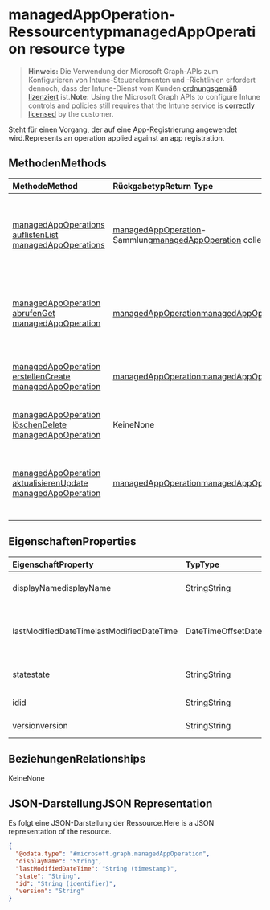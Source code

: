 # <a name="managedappoperation-resource-type"></a><span data-ttu-id="d76da-101">managedAppOperation-Ressourcentyp</span><span class="sxs-lookup"><span data-stu-id="d76da-101">managedAppOperation resource type</span></span>

> <span data-ttu-id="d76da-102">**Hinweis:** Die Verwendung der Microsoft Graph-APIs zum Konfigurieren von Intune-Steuerelementen und -Richtlinien erfordert dennoch, dass der Intune-Dienst vom Kunden [ordnungsgemäß lizenziert](https://go.microsoft.com/fwlink/?linkid=839381) ist.</span><span class="sxs-lookup"><span data-stu-id="d76da-102">**Note:** Using the Microsoft Graph APIs to configure Intune controls and policies still requires that the Intune service is [correctly licensed](https://go.microsoft.com/fwlink/?linkid=839381) by the customer.</span></span>

<span data-ttu-id="d76da-103">Steht für einen Vorgang, der auf eine App-Registrierung angewendet wird.</span><span class="sxs-lookup"><span data-stu-id="d76da-103">Represents an operation applied against an app registration.</span></span>
## <a name="methods"></a><span data-ttu-id="d76da-104">Methoden</span><span class="sxs-lookup"><span data-stu-id="d76da-104">Methods</span></span>
|<span data-ttu-id="d76da-105">Methode</span><span class="sxs-lookup"><span data-stu-id="d76da-105">Method</span></span>|<span data-ttu-id="d76da-106">Rückgabetyp</span><span class="sxs-lookup"><span data-stu-id="d76da-106">Return Type</span></span>|<span data-ttu-id="d76da-107">Beschreibung</span><span class="sxs-lookup"><span data-stu-id="d76da-107">Description</span></span>|
|:---|:---|:---|
|[<span data-ttu-id="d76da-108">managedAppOperations auflisten</span><span class="sxs-lookup"><span data-stu-id="d76da-108">List managedAppOperations</span></span>](../api/intune_mam_managedappoperation_list.md)|<span data-ttu-id="d76da-109">[managedAppOperation](../resources/intune_mam_managedappoperation.md)-Sammlung</span><span class="sxs-lookup"><span data-stu-id="d76da-109">[managedAppOperation](../resources/intune_mam_managedappoperation.md) collection</span></span>|<span data-ttu-id="d76da-110">Auflisten von Eigenschaften und Beziehungen der [managedAppOperation](../resources/intune_mam_managedappoperation.md)-Objekte.</span><span class="sxs-lookup"><span data-stu-id="d76da-110">List properties and relationships of the [managedAppOperation](../resources/intune_mam_managedappoperation.md) objects.</span></span>|
|[<span data-ttu-id="d76da-111">managedAppOperation abrufen</span><span class="sxs-lookup"><span data-stu-id="d76da-111">Get managedAppOperation</span></span>](../api/intune_mam_managedappoperation_get.md)|[<span data-ttu-id="d76da-112">managedAppOperation</span><span class="sxs-lookup"><span data-stu-id="d76da-112">managedAppOperation</span></span>](../resources/intune_mam_managedappoperation.md)|<span data-ttu-id="d76da-113">Lesen von Eigenschaften und Beziehungen des [managedAppOperation](../resources/intune_mam_managedappoperation.md)-Objekts.</span><span class="sxs-lookup"><span data-stu-id="d76da-113">Read properties and relationships of the [managedAppOperation](../resources/intune_mam_managedappoperation.md) object.</span></span>|
|[<span data-ttu-id="d76da-114">managedAppOperation erstellen</span><span class="sxs-lookup"><span data-stu-id="d76da-114">Create managedAppOperation</span></span>](../api/intune_mam_managedappoperation_create.md)|[<span data-ttu-id="d76da-115">managedAppOperation</span><span class="sxs-lookup"><span data-stu-id="d76da-115">managedAppOperation</span></span>](../resources/intune_mam_managedappoperation.md)|<span data-ttu-id="d76da-116">Erstellen eines neuen [managedAppOperation](../resources/intune_mam_managedappoperation.md)-Objekts.</span><span class="sxs-lookup"><span data-stu-id="d76da-116">Create a new [managedAppOperation](../resources/intune_mam_managedappoperation.md) object.</span></span>|
|[<span data-ttu-id="d76da-117">managedAppOperation löschen</span><span class="sxs-lookup"><span data-stu-id="d76da-117">Delete managedAppOperation</span></span>](../api/intune_mam_managedappoperation_delete.md)|<span data-ttu-id="d76da-118">Keine</span><span class="sxs-lookup"><span data-stu-id="d76da-118">None</span></span>|<span data-ttu-id="d76da-119">Löscht ein [managedAppOperation](../resources/intune_mam_managedappoperation.md)-Objekt.</span><span class="sxs-lookup"><span data-stu-id="d76da-119">Deletes a [managedAppOperation](../resources/intune_mam_managedappoperation.md).</span></span>|
|[<span data-ttu-id="d76da-120">managedAppOperation aktualisieren</span><span class="sxs-lookup"><span data-stu-id="d76da-120">Update managedAppOperation</span></span>](../api/intune_mam_managedappoperation_update.md)|[<span data-ttu-id="d76da-121">managedAppOperation</span><span class="sxs-lookup"><span data-stu-id="d76da-121">managedAppOperation</span></span>](../resources/intune_mam_managedappoperation.md)|<span data-ttu-id="d76da-122">Aktualisieren der Eigenschaften eines [managedAppOperation](../resources/intune_mam_managedappoperation.md)-Objekts.</span><span class="sxs-lookup"><span data-stu-id="d76da-122">Update the properties of a [managedAppOperation](../resources/intune_mam_managedappoperation.md) object.</span></span>|

## <a name="properties"></a><span data-ttu-id="d76da-123">Eigenschaften</span><span class="sxs-lookup"><span data-stu-id="d76da-123">Properties</span></span>
|<span data-ttu-id="d76da-124">Eigenschaft</span><span class="sxs-lookup"><span data-stu-id="d76da-124">Property</span></span>|<span data-ttu-id="d76da-125">Typ</span><span class="sxs-lookup"><span data-stu-id="d76da-125">Type</span></span>|<span data-ttu-id="d76da-126">Beschreibung</span><span class="sxs-lookup"><span data-stu-id="d76da-126">Description</span></span>|
|:---|:---|:---|
|<span data-ttu-id="d76da-127">displayName</span><span class="sxs-lookup"><span data-stu-id="d76da-127">displayName</span></span>|<span data-ttu-id="d76da-128">String</span><span class="sxs-lookup"><span data-stu-id="d76da-128">String</span></span>|<span data-ttu-id="d76da-129">Der Name des Vorgangs</span><span class="sxs-lookup"><span data-stu-id="d76da-129">The operation name.</span></span>|
|<span data-ttu-id="d76da-130">lastModifiedDateTime</span><span class="sxs-lookup"><span data-stu-id="d76da-130">lastModifiedDateTime</span></span>|<span data-ttu-id="d76da-131">DateTimeOffset</span><span class="sxs-lookup"><span data-stu-id="d76da-131">DateTimeOffset</span></span>|<span data-ttu-id="d76da-132">Der Zeitpunkt der letzten Änderung des App-Vorgangs</span><span class="sxs-lookup"><span data-stu-id="d76da-132">The last time the app operation was modified.</span></span>|
|<span data-ttu-id="d76da-133">state</span><span class="sxs-lookup"><span data-stu-id="d76da-133">state</span></span>|<span data-ttu-id="d76da-134">String</span><span class="sxs-lookup"><span data-stu-id="d76da-134">String</span></span>|<span data-ttu-id="d76da-135">Der aktuelle Status des Vorgangs</span><span class="sxs-lookup"><span data-stu-id="d76da-135">The current state of the operation</span></span>|
|<span data-ttu-id="d76da-136">id</span><span class="sxs-lookup"><span data-stu-id="d76da-136">id</span></span>|<span data-ttu-id="d76da-137">String</span><span class="sxs-lookup"><span data-stu-id="d76da-137">String</span></span>|<span data-ttu-id="d76da-138">Schlüssel der Entität.</span><span class="sxs-lookup"><span data-stu-id="d76da-138">Key of the entity.</span></span>|
|<span data-ttu-id="d76da-139">version</span><span class="sxs-lookup"><span data-stu-id="d76da-139">version</span></span>|<span data-ttu-id="d76da-140">String</span><span class="sxs-lookup"><span data-stu-id="d76da-140">String</span></span>|<span data-ttu-id="d76da-141">Version der Entität</span><span class="sxs-lookup"><span data-stu-id="d76da-141">Version of the entity.</span></span>|

## <a name="relationships"></a><span data-ttu-id="d76da-142">Beziehungen</span><span class="sxs-lookup"><span data-stu-id="d76da-142">Relationships</span></span>
<span data-ttu-id="d76da-143">Keine</span><span class="sxs-lookup"><span data-stu-id="d76da-143">None</span></span>
## <a name="json-representation"></a><span data-ttu-id="d76da-144">JSON-Darstellung</span><span class="sxs-lookup"><span data-stu-id="d76da-144">JSON Representation</span></span>
<span data-ttu-id="d76da-145">Es folgt eine JSON-Darstellung der Ressource.</span><span class="sxs-lookup"><span data-stu-id="d76da-145">Here is a JSON representation of the resource.</span></span>
<!-- {
  "blockType": "resource",
  "keyProperty": "id",
  "@odata.type": "microsoft.graph.managedAppOperation"
}
-->
``` json
{
  "@odata.type": "#microsoft.graph.managedAppOperation",
  "displayName": "String",
  "lastModifiedDateTime": "String (timestamp)",
  "state": "String",
  "id": "String (identifier)",
  "version": "String"
}
```



